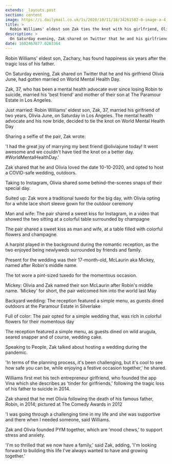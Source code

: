 ```yaml
--- 
extends: _layouts.post 
section: content 
image: https://i.dailymail.co.uk/1s/2020/10/11/18/34261502-0-image-a-4_1602436589363.jpg 
title: > 
  Robin Williams' eldest son Zak ties the knot with his girlfriend, Olivia June, in Los Angeles 
description: > 
  On Saturday evening, Zak shared on Twitter that he and his girlfriend Olivia June, had gotten married on World Mental Health Day.Just married: Robin Williams' eldest son, Zak, 37, married his girlfriend of two years, Olivia June, on Saturday in Los Angeles.The mental health advocate and his now bride, decided to tie the knot on World Mental Health DaySharing a selfie of the pair, Zak wrote:'I had the great joy of marrying my best friend @oliviajune today!Zak shared that he and Olivia loved the date 10-10-2020, and opted to host a COVID-safe wedding, outdoors.Taking to Instagram, Olivia shared some behind-the-scenes snaps of their special day. 
date: 1602467877.0263364 
--- 
```

Robin Williams' eldest son, Zachary, has found happiness six years after the tragic loss of his father.

On Saturday evening, Zak shared on Twitter that he and his girlfriend Olivia June, had gotten married on World Mental Health Day.

Zak, 37, who has been a mental health advocate ever since losing Robin to suicide, married his 'best friend' and mother of their son at The Paramour Estate in Los Angeles.

Just married: Robin Williams' eldest son, Zak, 37, married his girlfriend of two years, Olivia June, on Saturday in Los Angeles. The mental health advocate and his now bride, decided to tie the knot on World Mental Health Day

Sharing a selfie of the pair, Zak wrote:

'I had the great joy of marrying my best friend @oliviajune today! It went awesome and we couldn't have tied the knot on a better day. #WorldMentalHealthDay.'

Zak shared that he and Olivia loved the date 10-10-2020, and opted to host a COVID-safe wedding, outdoors.

Taking to Instagram, Olivia shared some behind-the-scenes snaps of their special day.

Suited up: Zak wore a traditional tuxedo for the big day, with Olivia opting for a white lace short sleeve gown for the outdoor ceremony

Man and wife: The pair shared a sweet kiss for Instagram, in a video that showed the two sitting at a colorful table surrounded by champagne

The pair shared a sweet kiss as man and wife, at a table filled with colorful flowers and champagne.

A harpist played in the background during the romantic reception, as the two enjoyed being newlyweds surrounded by friends and family.

Present for the wedding was their 17-month-old, McLaurin aka Mickey, named after Robin's middle name.

The tot wore a pint-sized tuxedo for the momentous occasion.

Mickey: Olivia and Zak named their son McLaurin after Robin's middle name. 'Mickey' for short, the pair welcomed him into the world last May

Backyard wedding: The reception featured a simple menu, as guests dined outdoors at the Paramour Estate in Silverlake

Full of color: The pair opted for a simple wedding that, was rich in colorful flowers for their momentous day

The reception featured a simple menu, as guests dined on wild arugula, seared snapper and of course, wedding cake.

Speaking to People, Zak talked about hosting a wedding during the pandemic.

'In terms of the planning process, it's been challenging, but it's cool to see how safe you can be, while enjoying a festive occasion together,' he shared.

Williams first met his tech entrepreneur girlfriend, who founded the app Vina which she describes as 'tinder for girlfriends,' following the tragic loss of his father to suicide in 2014.

Zak shared that he met Olivia following the death of his famous father, Robin, in 2014; pictured at The Comedy Awards in 2012

'I was going through a challenging time in my life and she was supportive and there when I needed someone, said Williams.

Zak and Olivia founded PYM together, which are 'mood chews,' to support stress and anxiety.

'I'm so thrilled that we now have a family,' said Zak, adding, 'I'm looking forward to building this life I've always wanted to have and growing together.'